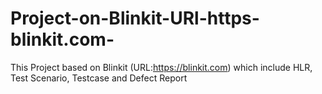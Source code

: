 # Project-on-Blinkit-URl-https-blinkit.com-
This Project based on Blinkit (URL:https://blinkit.com) which include HLR, Test Scenario, Testcase and Defect Report
